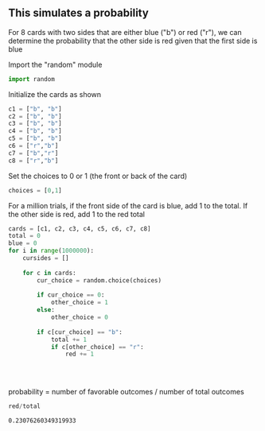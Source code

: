 ## This simulates a probability
For 8 cards with two sides that are either blue ("b") or red ("r"), we can determine the probability that the other side is red given that the first side is blue

Import the "random" module


```python
import random
```

Initialize the cards as shown


```python
c1 = ["b", "b"]
c2 = ["b", "b"]
c3 = ["b", "b"]
c4 = ["b", "b"]
c5 = ["b", "b"]
c6 = ["r","b"]
c7 = ["b","r"]
c8 = ["r","b"]
```

Set the choices to 0 or 1 (the front or back of the card)


```python
choices = [0,1]
```

For a million trials, if the front side of the card is blue, add 1 to the total. If the other side is red, add 1 to the red total


```python
cards = [c1, c2, c3, c4, c5, c6, c7, c8]
total = 0
blue = 0
for i in range(1000000):
    cursides = []
    
    for c in cards:
        cur_choice = random.choice(choices)
        
        if cur_choice == 0:
            other_choice = 1
        else:
            other_choice = 0
        
        if c[cur_choice] == "b":
            total += 1
            if c[other_choice] == "r":
                red += 1
                
        
        
```

probability = number of favorable outcomes / number of total outcomes


```python
red/total
```




    0.23076260349319933




```python

```
